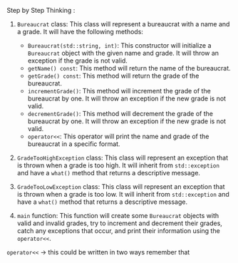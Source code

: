 Step by Step Thinking :
1. `Bureaucrat` class: This class will represent a bureaucrat with a name and a grade. It will have the following methods:
   - `Bureaucrat(std::string, int)`: This constructor will initialize a `Bureaucrat` object with the given name and grade. It will throw an exception if the grade is not valid.
   - `getName() const`: This method will return the name of the bureaucrat.
   - `getGrade() const`: This method will return the grade of the bureaucrat.
   - `incrementGrade()`: This method will increment the grade of the bureaucrat by one. It will throw an exception if the new grade is not valid.
   - `decrementGrade()`: This method will decrement the grade of the bureaucrat by one. It will throw an exception if the new grade is not valid.
   - `operator<<`: This operator will print the name and grade of the bureaucrat in a specific format.

2. `GradeTooHighException` class: This class will represent an exception that is thrown when a grade is too high. It will inherit from `std::exception` and have a `what()` method that returns a descriptive message.

3. `GradeTooLowException` class: This class will represent an exception that is thrown when a grade is too low. It will inherit from `std::exception` and have a `what()` method that returns a descriptive message.

4. `main` function: This function will create some `Bureaucrat` objects with valid and invalid grades, try to increment and decrement their grades, catch any exceptions that occur, and print their information using the `operator<<`.

`operator<<`  -> this could be written in two ways remember that 


